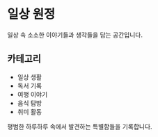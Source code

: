 # 일상 원정

일상 속 소소한 이야기들과 생각들을 담는 공간입니다.

## 카테고리

- 일상 생활
- 독서 기록
- 여행 이야기
- 음식 탐방
- 취미 활동

평범한 하루하루 속에서 발견하는 특별함들을 기록합니다.
